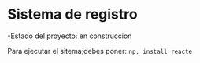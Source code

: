 <h1> Sistema de registro</h1>

-Estado del proyecto: en construccion

Para ejecutar el sitema;debes poner:
```np, install reacte```
